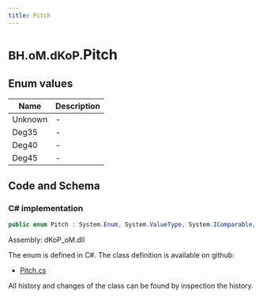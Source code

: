```yaml
---
title: Pitch
---
```


# <small>BH.oM.dKoP.</small>**Pitch**



## Enum values

| Name            | Description                                                    |
|-----------------|----------------------------------------------------------------|
| Unknown |  -  |
| Deg35 |  -  |
| Deg40 |  -  |
| Deg45 |  -  |


## Code and Schema

### C# implementation

``` C# title="C#"
public enum Pitch : System.Enum, System.ValueType, System.IComparable, System.ISpanFormattable, System.IFormattable, System.IConvertible
```

Assembly: dKoP_oM.dll

The enum is defined in C#. The class definition is available on github:

- [Pitch.cs](https://github.com/BHoM/dKoP_Toolkit/blob/develop/dKoP_oM/Geometry\Enums\Pitch.cs)

All history and changes of the class can be found by inspection the history.
